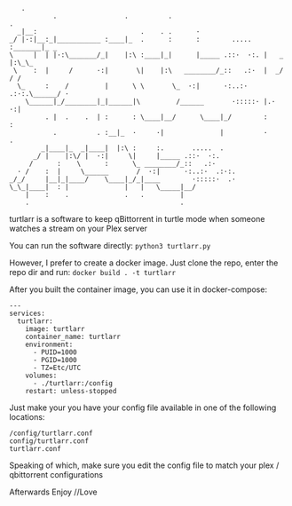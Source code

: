 ```
   .
           .                 .          .                               .
  _|__:                          .    . .      ·
_/ |·:|__:_|___________ :____|_  .      :      :        .....   :_______|_ _
\     |  | |·:\_______/_|    |:\ :____|_|      |_____ .::·  ·:. |   _   |:\_\_
 \    :  |     /      ·:|       \|    |:\   ________/_::   .:·  |  _/      / /
  \_     :    /         |      \ \       \_  ·:|      ·:..:·  .:·:.\______/ ·
    \______|_/________|_|______|\         /______       ·:::::· |.·  ·:|
         . |  .    .  | :      : \____|__/      \____|_/        :      :
           .          . :__|_  ·     ·|              |          ·      .
        _|____|_  _|____|  |:\ :     :.       .....  .
      _/ |    |:\/ |  ·:|     \|     |_____ .::·  ·:.
     /      :    \      :      \_ ________/_::   .:·
  · /    :  |     \______       /  ·:|      ·:..:·  .:·:.
_/_/     |__|_|____/    \____|_/_|____        ·:::::·  .·
\_\_|____|  : |              |   |   \_____|__/
    |    :    .              .   .         |
    .                                      .
```
turtlarr is a software to keep qBittorrent in turtle mode when someone watches a stream on your Plex server

You can run the software directly:
```python3 turtlarr.py```

However, I prefer to create a docker image. Just clone the repo, enter the repo dir and run:
```docker build . -t turtlarr```

After you built the container image, you can use it in docker-compose:
```
---
services:
  turtlarr:
    image: turtlarr
    container_name: turtlarr
    environment:
      - PUID=1000
      - PGID=1000
      - TZ=Etc/UTC
    volumes:
      - ./turtlarr:/config
    restart: unless-stopped
```
Just make your you have your config file available in one of the following locations:
```
/config/turtlarr.conf
config/turtlarr.conf
turtlarr.conf
```
Speaking of which, make sure you edit the config file to match your plex / qbittorrent configurations

Afterwards
Enjoy
//Love
